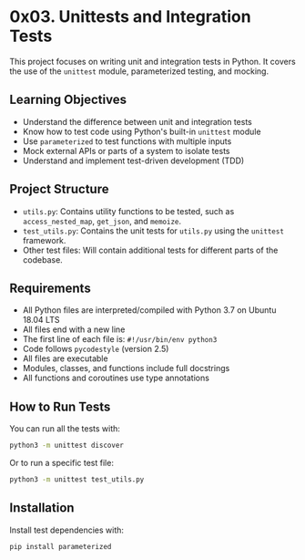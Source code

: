 # 0x03. Unittests and Integration Tests

This project focuses on writing unit and integration tests in Python. It covers the use of the `unittest` module, parameterized testing, and mocking.

## Learning Objectives

- Understand the difference between unit and integration tests
- Know how to test code using Python's built-in `unittest` module
- Use `parameterized` to test functions with multiple inputs
- Mock external APIs or parts of a system to isolate tests
- Understand and implement test-driven development (TDD)

## Project Structure

- `utils.py`: Contains utility functions to be tested, such as `access_nested_map`, `get_json`, and `memoize`.
- `test_utils.py`: Contains the unit tests for `utils.py` using the `unittest` framework.
- Other test files: Will contain additional tests for different parts of the codebase.

## Requirements

- All Python files are interpreted/compiled with Python 3.7 on Ubuntu 18.04 LTS
- All files end with a new line
- The first line of each file is: `#!/usr/bin/env python3`
- Code follows `pycodestyle` (version 2.5)
- All files are executable
- Modules, classes, and functions include full docstrings
- All functions and coroutines use type annotations

## How to Run Tests

You can run all the tests with:

```bash
python3 -m unittest discover
```

Or to run a specific test file:

```bash
python3 -m unittest test_utils.py
```

## Installation

Install test dependencies with:

```bash
pip install parameterized
```